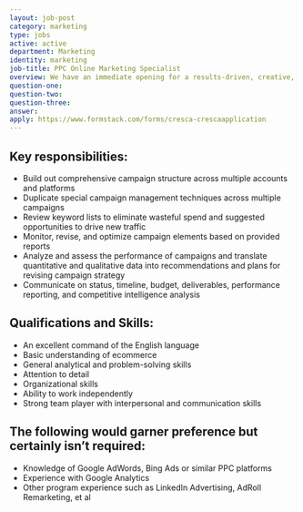```yaml
---
layout: job-post
category: marketing
type: jobs
active: active
department: Marketing
identity: marketing
job-title: PPC Online Marketing Specialist
overview: We have an immediate opening for a results-driven, creative, proactive, energetic team player to join our team. You’ll collaborate with the Director of Marketing and others to plan, manage and optimize successful PPC (pay-per-click) and online marketing campaigns for our clients.
question-one:
question-two:
question-three:
answer:
apply: https://www.formstack.com/forms/cresca-crescaapplication
---
```


## Key responsibilities:
- Build out comprehensive campaign structure across multiple accounts and platforms
- Duplicate special campaign management techniques across multiple campaigns
- Review keyword lists to eliminate wasteful spend and suggested opportunities to drive new traffic
- Monitor, revise, and optimize campaign elements based on provided reports
- Analyze and assess the performance of campaigns and translate quantitative and qualitative data into recommendations and plans for revising campaign strategy
- Communicate on status, timeline, budget, deliverables, performance reporting, and competitive intelligence analysis

## Qualifications and Skills:
- An excellent command of the English language
- Basic understanding of ecommerce
- General analytical and problem-solving skills
- Attention to detail
- Organizational skills
- Ability to work independently
- Strong team player with interpersonal and communication skills

## The following would garner preference but certainly isn’t required:
- Knowledge of Google AdWords, Bing Ads or similar PPC platforms
- Experience with Google Analytics
- Other program experience such as LinkedIn Advertising, AdRoll Remarketing, et al
